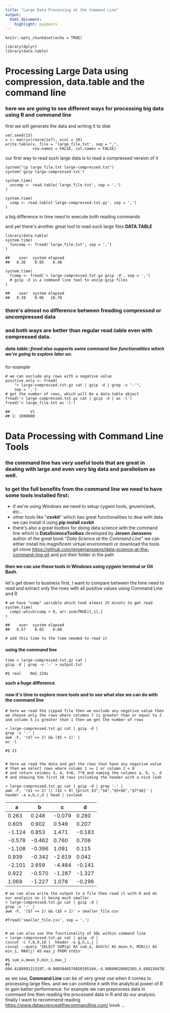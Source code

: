 ```yaml
---
title: "Large Data Processing at the Command Line"
output: 
  html_document:
    highlight: pygments
---
```


```{r setup, include=FALSE}
knitr::opts_chunk$set(echo = TRUE)
```
```{r dplyr, include=FALSE}
library(dplyr)
library(data.table)
```
# Processing Large Data using compression, data.table and the command line
### here we are going to see different ways for processing big data using R and command line
first we will generate the data and writing it to disk
```{r generate, eval=FALSE}
set.seed(13)
x <- matrix(rnorm(1e7), ncol = 10)
write.table(x, file = 'large_file.txt', sep = ",", 
            row.names = FALSE, col.names = FALSE)

```
our first way to read such large data is to read a compressed version of it
```{r comp, eval=FALSE}
system("cp large_file.txt large-compressed.txt")
system('gzip large-compressed.txt')

system.time(
  uncomp <- read.table('large_file.txt', sep = ',')
)

system.time(
  comp <- read.table('large-compressed.txt.gz', sep = ',')
)

```
a big difference in time need to execute both reading commands

and yet there's another great tool to read such large files **DATA.TABLE**
```{r fread, eval=FALSE}
library(data.table)
system.time(
  funcomp <- fread('large_file.txt', sep = ',')
)

##    user  system elapsed 
##   8.36    0.05    8.48 

system.time(
  fcomp <- fread('< large-compressed.txt.gz gzip -d', sep = ',')
  # gzip -d is a command line tool to unzip gzip files
)

##    user  system elapsed 
##   8.39    0.06   10.78 

```
### there's almost no difference between freading compressed or uncompressed data 
### and both ways are better than regular read.table even with compressed data.

##### data.table::fread also supports some command line functionalities which we're going to explore later on.
for example 
```{r freadcmd, eval=FALSE}
# we can exclude any rows with a negative value
positive_only <- fread(
    "< large-compressed.txt.gz cat | gzip -d | grep -v '-'", 
    sep = ',')
# get the number of rows, which will be a data.table object
fread('< large-compressed.txt.gz cat | gzip -d | wc -l')
fread('< large_file.txt wc -l')

##         V1
## 1: 1000000

```

# Data Processing with Command Line Tools
### the command line has very useful tools that are great in dealing with large and even very big data and parallelism as well.
### to get the full benefits from the command line we need to have some tools installed first:
- if we're using Windows we need to setup cygwin tools, gnuwin/awk, etc..
- other tools like "**csvkit**" which has great functionalities to deal with data we   can install it using **pip install csvkit**
- there's also a great toolbox for doing data science with the command line 
  which is **DataScienceToolbox** developed by **Jeroen Janssens** author of the      great book "*Data Science at the Command Line*"
  we can either install his magnificent virtual environment or download the tools     git clone https://github.com/jeroenjanssens/data-science-at-the-command-line.git
  and put their folder in the path
#### then we can use these tools in Windows using cygwin terminal or Git Bash.  

let's get down to business 
first, I want to compare between the time need to read and extract only the rows with all positive values using Command Line and R

```{r exclude, eval=FALSE}
# we have "comp" variable which took almost 25 minuts to get read
system.time(
  comp[-which(comp < 0, arr.ind=TRUE)[,1],]
)

##    user  system elapsed 
##   0.57    0.03    0.60

# add this time to the time needed to read it

```
#### using the command line 
```{r, engine='bash', eval=FALSE}
time < large-compressed.txt.gz cat | 
gzip -d | grep -v '-' > output.txt

#$ real    0m2.124s

```
**such a huge difference**.

#### now it's time to explore more tools and to see what else we can do with the command line 

```{r commandline, engine='bash', eval=FALSE}
# here we read the zipped file then we exclude any negative value then we choose only the rows where columns 7 is greater than or equal to 2 and column 5 is greater than 1 then we get the number of rows

< large-compressed.txt.gz cat | gzip -d |
grep -v '-' |
awk -F, '($7 >= 2) && ($5 > 1)' | 
wc -l

#$ 21


# here we read the data and get the rows that have any negative value
# then we select rows where column 1 >= 2 or column 2 < 0 
# and return columns 3, 4, 5+6, 7*8 and naming the columns a, b, c, d 
# and showing the first 10 rows including the header with a nice look 

< large-compressed.txt.gz cat | gzip -d | grep '-' | 
awk -F, '($1 >= 2) || ($2 < 0) {print $3","$4","$5+$6","$7*$8}' | 
header -a a,b,c,d | head | csvlook

```
 |      a  |      b |       c |       d | 
 | ------ | -------| ------- | ------- | 
 |  0.263 |  0.248 | -0.079 |  0.280 | 
 |  0.605 |  0.902 |  0.549 |  0.207 | 
 | -1.124 |  0.853 |  1.471 | -0.183 | 
 | -0.578 | -0.462 |  0.760 |  0.706 | 
 | -1.108 | -0.396 |  1.091 |  0.115 | 
 |  0.939 | -0.342 | -2.619 |  0.042 | 
 | -2.101 |  2.659 | -4.484 | -0.141 | 
 |  0.922 | -0.570 | -1.287 | -1.327 | 
 |  1.069 | -1.227 |  1.076 | -0.296 | 

```{r commandline2, engine='bash', eval=FALSE}
# we can also write the output to a file then read it with R and do our analysis on it being much smaller
< large-compressed.txt.gz cat | gzip -d |
grep -v '-' |
awk -F, '($7 >= 2) && ($5 > 1)' > smaller_file.csv

#fread('smaller_file.csv', sep = ',')


# we can also use the functionality of SQL within command line
< large-compressed.txt.gz cat | gzip -d |
csvcut -c 7,8,9,10 |  header -a g,h,i,j |
csvsql --query 'SELECT SUM(g) AS sum_a, AVG(h) AS mean_h, MIN(i) AS min_i, MAX(j) AS max_j FROM stdin'

#$ sum_a,mean_h,min_i,max_j
#$ 604.6188991213197,-0.0003848574020195104,-4.98809626002303,4.68823847832136

```

as we saw, **Command Line** can be of very great use when it comes to processing large files.
and we can combine it with the analytical power of R to gain better performance.
for example we can preprocess data in command line then reading the processed data in R and do our analysis.
finally I want to recommend reading https://www.datascienceatthecommandline.com/ book ...


